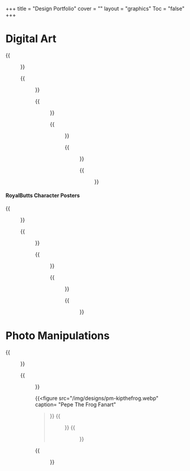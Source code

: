 +++
title = "Design Portfolio"
cover = ""
layout = "graphics"
Toc = "false"
+++

# Digital Art

<div id="columns">
{{<figure src="/img/designs/art-iwillloveyoualways-artwork.webp"
      alt="art-iwillloveyoualways-artworkpic of me"
      caption="Naruto Fanart-unedited">}}

{{<figure src="/img/designs/art-nuteshelldiysc3.webp"
      alt="NushellAnimation DTIYS challenge-unedited"
      caption="NushellAnimation DTIYS challenge-unedited">}}

{{<figure src="/img/designs/art-iwillloveyoualways.webp"
      caption= "Naruto Fanart">}}

{{<figure src="/img/designs/art-nuteshelldiysc4.webp"
      caption= "NushellAnimation DTIYS challenge"
      alt="nutshellanimations-manipulation">}}

{{<figure
       src="/img/designs/art-moonstar-intothewild.webp"
      caption="for moonstar.us">}}

{{<figure
       src="/img/designs/art-moonstar-growth.webp"
      caption="moonstar.us mascot">}}
</div>


#### RoyalButts Character Posters

<div id="columns">
{{<figure
       src="/img/designs/RoyalbuttsCharacterPosters-HoraGediya.webp"
      caption= "RoyalButts Character Poster - Hora Gediya">}}

{{<figure
      src="/img/designs/RoyalbuttsCharacterPosters-Kaputa.webp"
      caption= "RoyalButts Character Poster - Kaputa">}}

{{<figure
       src="/img/designs/RoyalbuttsCharacterPosters-Maina.webp"
      caption= "RoyalButts Character Poster - Maina">}}

{{<figure
       src="/img/designs/RoyalbuttsCharacterPosters-YOU.webp"
      caption= "RoyalButts Character Poster - You">}}

{{<figure
       src="/img/designs/Royalbutts.webp"
      caption= "RoyalButts Poste">}}
</div>


# Photo Manipulations

<div id="columns">
{{<figure
       src="/img/designs/pm-squidgame.webp"
      caption= "Cursed Squid Game Fanart">}}

{{<figure
       src="/img/designs/pm-ts.webp"
      caption= "Red - Taylor's Version Albumart">}}

{{<figure
       src="/img/designs/pm-kipthefrog.webp"
      caption= "Pepe The Frog Fanart"
>}}
{{<figure
       src="/img/designs/pm-nyana.webp"
      caption= "Nartwork Gaming Anniversary Fanar">}}
{{<figure
       src="/img/designs/pm-atha.webp"
      caption= "Nadungamuwe Raja">}}

{{<figure
       src="/img/designs/pm-amethrasu.webp"
      caption= "Amatherasu from Narut">}}
</div>